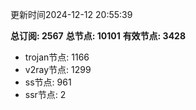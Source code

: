 更新时间2024-12-12 20:55:39

**总订阅: 2567**
**总节点: 10101**
**有效节点: 3428**
- trojan节点: 1166
- v2ray节点: 1299
- ss节点: 961
- ssr节点: 2

